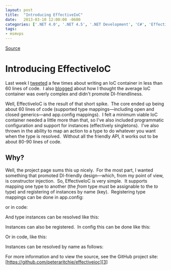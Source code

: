 ```yaml
---
layout: post
title:  "Introducing EffectiveIoC"
date:   2013-03-10 12:00:00 -0600
categories: ['.NET 4.0', '.NET 4.5', '.NET Development', 'C#', 'EffectiveIoC']
tags:
- msmvps
---
```

[Source](http://blogs.msmvps.com/peterritchie/2013/03/11/introducing-effectiveioc/ "Permalink to Introducing EffectiveIoC")

# Introducing EffectiveIoC

Last week I [tweeted][1] a few times about writing an IoC container in less than 60 lines of code.  I also [blogged][2] about how I thought the average IoC container was overly complex and didn't promote DI-friendliness.

Well, EffectiveIoC is the result of that short spike.  The core ended up being about 60 lines of code (supported type mappings—including open and closed generics—and app.config mappings).  I felt a minimum viable IoC container needed a little more than that, so I've also included programmatic configuration and support for instances (effectively singletons).  I've also thrown in the ability to map an action to a type to do whatever you want when the type is resolved.  Without all the friendly API, it works out to be about 80-90 lines of code.

## Why?

Well, the project page sums this up nicely.  For the most part, I wanted something that promoted DI-friendly design—which, from my point of view, is constructor injection.  So, EffectiveIoC is very simple.  It supports mapping one type to another (the _from_ type must be assignable to the _to_ type) and registering of instances by name (key).  Registering type mappings can be done in app.config:

or in code:

And type instances can be resolved like this:

Instances can also be registered.  In config this can be done like this:

Or in code, like this:

Instances can be resolved by name as follows:

For more information and to view the source, see the GitHub project site: [https://github.com/peteraritchie/effectiveioc][3]

[1]: https://twitter.com/peterritchie
[2]: http://bit.ly/Zm1vIM
[3]: http://bit.ly/WEo1xY "https://github.com/peteraritchie/effectiveioc"

